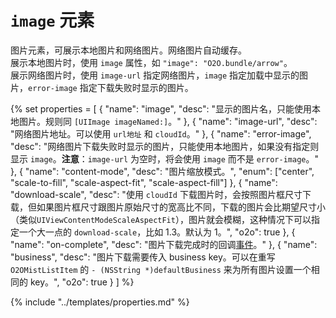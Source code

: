 # `image` 元素

图片元素，可展示本地图片和网络图片。网络图片自动缓存。  
展示本地图片时，使用 `image` 属性，如 `"image": "O2O.bundle/arrow"`。  
展示网络图片时，使用 `image-url` 指定网络图片，`image` 指定加载中显示的图片，`error-image` 指定下载失败时显示的图片。

{% set properties = [
	{ "name": "image", "desc": "显示的图片名，只能使用本地图片。规则同 `[UIImage imageNamed:]`。" },
	{ "name": "image-url", "desc": "网络图片地址。可以使用 `url地址` 和 `cloudId`。" },
	{ "name": "error-image", "desc": "网络图片下载失败时显示的图片，只能使用本地图片，如果没有指定则显示 `image`。**注意**：`image-url` 为空时，将会使用 `image` 而不是 `error-image`。" },
	{ "name": "content-mode", "desc": "图片缩放模式。", "enum": ["center", "scale-to-fill", "scale-aspect-fit", "scale-aspect-fill"] },
	{ "name": "download-scale", "desc": "使用 `cloudId` 下载图片时，会按照图片框尺寸下载，但如果图片框尺寸跟图片原始尺寸的宽高比不同，下载的图片会比期望尺寸小（类似`UIViewContentModeScaleAspectFit`），图片就会模糊，这种情况下可以指定一个大一点的 `download-scale`，比如 1.3。默认为 1。", "o2o": true },
	{ "name": "on-complete", "desc": "图片下载完成时的回调[事件](../event.html)。" },
	{ "name": "business", "desc": "图片下载需要传入 business key。可以在重写 `O2OMistListItem` 的 `- (NSString *)defaultBusiness` 来为所有图片设置一个相同的 key。", "o2o": true }
] %}

{% include "../templates/properties.md" %}
